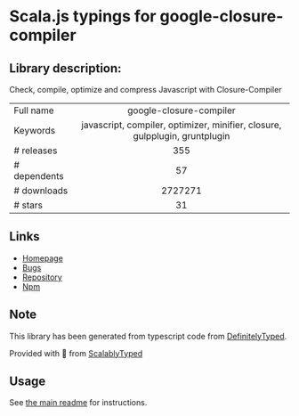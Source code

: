 
# Scala.js typings for google-closure-compiler


## Library description:
Check, compile, optimize and compress Javascript with Closure-Compiler

|                    |                 |
| ------------------ | :-------------: |
| Full name          | google-closure-compiler |
| Keywords           | javascript, compiler, optimizer, minifier, closure, gulpplugin, gruntplugin |
| # releases         | 355 |
| # dependents       | 57 |
| # downloads        | 2727271 |
| # stars            | 31 |

## Links
- [Homepage](https://developers.google.com/closure/compiler/)
- [Bugs](https://github.com/google/closure-compiler/issues)
- [Repository](https://github.com/google/closure-compiler-npm)
- [Npm](https://www.npmjs.com/package/google-closure-compiler)
    


## Note
This library has been generated from typescript code from [DefinitelyTyped](https://definitelytyped.org).

Provided with :purple_heart: from [ScalablyTyped](https://github.com/oyvindberg/ScalablyTyped)

## Usage
See [the main readme](../../readme.md) for instructions.


